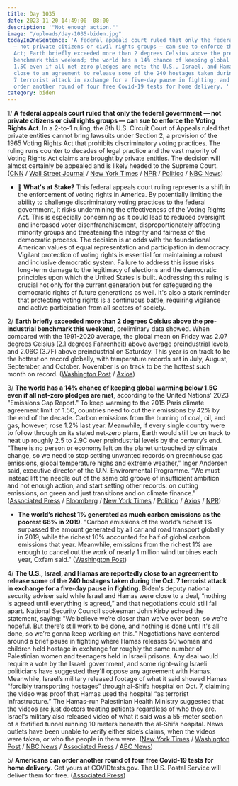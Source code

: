 ```yaml
---
title: Day 1035
date: 2023-11-20 14:49:00 -08:00
description: '"Not enough action."'
image: "/uploads/day-1035-biden.jpg"
todayInOneSentence: 'A federal appeals court ruled that only the federal government
  — not private citizens or civil rights groups — can sue to enforce the Voting Rights
  Act; Earth briefly exceeded more than 2 degrees Celsius above the pre-industrial
  benchmark this weekend; the world has a 14% chance of keeping global warming below
  1.5C even if all net-zero pledges are met; the U.S., Israel, and Hamas are reportedly
  close to an agreement to release some of the 240 hostages taken during the Oct.
  7 terrorist attack in exchange for a five-day pause in fighting; and Americans can
  order another round of four free Covid-19 tests for home delivery. '
category: biden
---
```


1/ **A federal appeals court ruled that only the federal government — not private citizens or civil rights groups — can sue to enforce the Voting Rights Act**. In a 2-to-1 ruling, the 8th U.S. Circuit Court of Appeals ruled that private entities cannot bring lawsuits under Section 2, a provision of the 1965 Voting Rights Act that prohibits discriminatory voting practices. The ruling runs counter to decades of legal practice and the vast majority of Voting Rights Act claims are brought by private entities. The decision will almost certainly be appealed and is likely headed to the Supreme Court. ([CNN](https://www.cnn.com/2023/11/20/politics/appeals-court-voting-rights-act-ruling/index.html) / [Wall Street Journal](https://www.wsj.com/us-news/law/appeals-court-curbs-voting-lawsuits-claiming-discrimination-ca193efb?mod=hp_lead_pos3) / [New York Times](https://www.nytimes.com/2023/11/20/us/politics/voting-rights-act.html) / [NPR](https://www.npr.org/2023/11/20/1152732216/voting-rights-act-supreme-court-section-2-private-right-of-action) / [Politico](https://www.politico.com/news/2023/11/20/federal-court-deals-devastating-blow-to-voting-rights-act-00128069) / [NBC News](https://www.nbcnews.com/politics/politics-news/federal-court-guts-voting-rights-act-denying-citizens-groups-right-sue-rcna126023))

* **🔎 What's at Stake?** This federal appeals court ruling represents a shift in the enforcement of voting rights in America. By potentially limiting the ability to challenge discriminatory voting practices to the federal government, it risks undermining the effectiveness of the Voting Rights Act. This is especially concerning as it could lead to reduced oversight and increased voter disenfranchisement, disproportionately affecting minority groups and threatening the integrity and fairness of the democratic process. The decision is at odds with the foundational American values of equal representation and participation in democracy. Vigilant protection of voting rights is essential for maintaining a robust and inclusive democratic system. Failure to address this issue risks long-term damage to the legitimacy of elections and the democratic principles upon which the United States is built. Addressing this ruling is crucial not only for the current generation but for safeguarding the democratic rights of future generations as well. It's also a stark reminder that protecting voting rights is a continuous battle, requiring vigilance and active participation from all sectors of society.

2/ **Earth briefly exceeded more than 2 degrees Celsius above the pre-industrial benchmark this weekend**, preliminary data showed. When compared with the 1991-2020 average, the global mean on Friday was 2.07 degrees Celsius (2.1 degrees Fahrenheit) above average preindustrial levels, and 2.06C (3.7F) above preindustrial on Saturday. This year is on track to be the hottest on record globally, with temperature records set in July, August, September, and October. November is on track to be the hottest such month on record. ([Washington Post](https://www.washingtonpost.com/climate-environment/2023/11/19/climate-change-2c-temperature-heat-record/) / [Axios](https://www.axios.com/2023/11/20/earth-2c-warming-threshold-passed-report))

3/ **The world has a 14% chance of keeping global warming below 1.5C even if all net-zero pledges are met**, according to the United Nations' 2023 "Emissions Gap Report." To keep warming to the 2015 Paris climate agreement limit of 1.5C, countries need to cut their emissions by 42% by the end of the decade. Carbon emissions from the burning of coal, oil, and gas, however, rose 1.2% last year. Meanwhile, if every single country were to follow through on its stated net-zero plans, Earth would still be on track to heat up roughly 2.5 to 2.9C over preindustrial levels by the century’s end. “There is no person or economy left on the planet untouched by climate change, so we need to stop setting unwanted records on greenhouse gas emissions, global temperature highs and extreme weather,” Inger Andersen said, executive director of the U.N. Environmental Programme. “We must instead lift the needle out of the same old groove of insufficient ambition and not enough action, and start setting other records: on cutting emissions, on green and just transitions and on climate finance.” ([Associated Press](https://apnews.com/article/climate-change-carbon-emissions-global-warming-98b96100fca83641c77a52928e303e10) / [Bloomberg](https://www.bloomberg.com/news/articles/2023-11-20/world-has-14-chance-of-keeping-warming-below-1-5c-in-best-case?srnd=premium&sref=MIBMEEoj) / [New York Times](https://www.nytimes.com/2023/11/20/climate/united-nations-emissions-gap-report.html) / [Politico](https://www.politico.com/news/2023/11/20/world-on-track-to-blow-past-paris-targets-un-report-00127977) / [Axios](https://www.axios.com/2023/11/20/un-climate-change-emissions-gap) / [NPR](https://www.npr.org/2023/11/20/1213207121/this-is-how-far-behind-the-world-is-on-controlling-planet-warming-pollution))

* **The world’s richest 1% generated as much carbon emissions as the poorest 66% in 2019**. "Carbon emissions of the world’s richest 1% surpassed the amount generated by all car and road transport globally in 2019, while the richest 10% accounted for half of global carbon emissions that year. Meanwhile, emissions from the richest 1% are enough to cancel out the work of nearly 1 million wind turbines each year, Oxfam said." ([Washington Post](https://www.washingtonpost.com/climate-environment/2023/11/20/rich-polluters-carbon-emissions-oxfam-report/))

4/ **The U.S., Israel, and Hamas are reportedly close to an agreement to release some of the 240 hostages taken during the Oct. 7 terrorist attack in exchange for a five-day pause in fighting**. Biden's deputy national security adviser said while Israel and Hamas were close to a deal, “nothing is agreed until everything is agreed,” and that negotiations could still fall apart. National Security Council spokesman John Kirby echoed the statement, saying: "We believe we’re closer than we’ve ever been, so we’re hopeful. But there’s still work to be done, and nothing is done until it's all done, so we’re gonna keep working on this." Negotiations have centered around a brief pause in fighting where Hamas releases 50 women and children held hostage in exchange for roughly the same number of Palestinian women and teenagers held in Israeli prisons. Any deal would require a vote by the Israeli government, and some right-wing Israeli politicians have suggested they'll oppose any agreement with Hamas. Meanwhile, Israel’s military released footage of what it said showed Hamas “forcibly transporting hostages” through al-Shifa hospital on Oct. 7, claiming the video was proof that Hamas used the hospital “as terrorist infrastructure.” The Hamas-run Palestinian Health Ministry suggested that the videos are just doctors treating patients regardless of who they are. Israel’s military also released video of what it said was a 55-meter section of a fortified tunnel running 10 meters beneath the al-Shifa hospital. News outlets have been unable to verify either side’s claims, when the videos were taken, or who the people in them were. ([New York Times](https://www.nytimes.com/live/2023/11/20/world/israel-hamas-gaza-war-news) / [Washington Post](https://www.washingtonpost.com/world/2023/11/20/israel-hamas-war-gaza-news-palestine/) / [NBC News](https://www.nbcnews.com/news/world/live-blog/israel-hamas-war-live-updates-rcna125939) / [Associated Press](https://apnews.com/article/israel-hamas-war-news-11-19-2023-08a2f441a9ea03bf0bb3db0de6fc5408) / [ABC News](https://abcnews.go.com/International/live-updates/israel-gaza-war-hostages?id=105023987))

5/ **Americans can order another round of four free Covid-19 tests for home delivery**. Get yours at COVIDtests.gov. The U.S. Postal Service will deliver them for free. ([Associated Press](https://apnews.com/article/free-covid-tests-ef7c50d0804f39f961da10adfd0d6274))